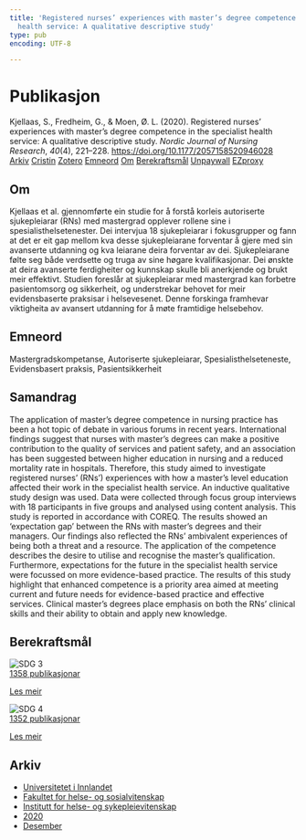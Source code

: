 ```yaml
---
title: 'Registered nurses’ experiences with master’s degree competence in the specialist
  health service: A qualitative descriptive study'
type: pub
encoding: UTF-8

---
```

<h1>Publikasjon</h1>
<article id="csl-bib-container-3QUXLSL3" class="csl-bib-container">
  <div class="csl-bib-body"> <div class="csl-entry">Kjellaas, S., Fredheim, G., &#38; Moen, Ø. L. (2020). Registered nurses’ experiences with master’s degree competence in the specialist health service: A qualitative descriptive study. <i>Nordic Journal of Nursing Research</i>, <i>40</i>(4), 221–228. <a href="https://doi.org/10.1177/2057158520946028">https://doi.org/10.1177/2057158520946028</a></div> </div>
  <div class="csl-bib-buttons">
    <a href="#taxonomy-article-3QUXLSL3" alt="archive" class="csl-bib-button">Arkiv</a>
    <a href="https://app.cristin.no/results/show.jsf?id=1856158" alt="Cristin" class="csl-bib-button">Cristin</a>
    <a href="http://zotero.org/groups/5881554/items/3QUXLSL3" alt="Zotero" class="csl-bib-button">Zotero</a>
    <a href="#keywords-article-3QUXLSL3" alt="keywords" class="csl-bib-button">Emneord</a>
    <a href="#about-article-3QUXLSL3" alt="about_pub" class="csl-bib-button">Om</a>
    <a href="#sdg-article-3QUXLSL3" alt="sdg" class="csl-bib-button">Berekraftsmål</a>
    <a href="https://journals.sagepub.com/doi/pdf/10.1177/2057158520946028" alt="Unpaywall" class="csl-bib-button">Unpaywall</a>
    <a href="https://journals.sagepub.com/doi/pdf/10.1177/2057158520946028" alt="EZproxy" class="csl-bib-button">EZproxy</a>
  </div>
  <div id="csl-bib-meta-container-3QUXLSL3"></div>
</article>
<div id="csl-bib-meta-3QUXLSL3" class="csl-bib-meta">
  <article id="about-article-3QUXLSL3" class="about_pub-article">
    <h1>Om</h1>
    Kjellaas et al. gjennomførte ein studie for å forstå korleis autoriserte sjukepleiarar (RNs) med mastergrad opplever rollene sine i spesialisthelsetenester. Dei intervjua 18 sjukepleiarar i fokusgrupper og fann at det er eit gap mellom kva desse sjukepleiarane forventar å gjere med sin avanserte utdanning og kva leiarane deira forventar av dei. Sjukepleiarane følte seg både verdsette og truga av sine høgare kvalifikasjonar. Dei ønskte at deira avanserte ferdigheiter og kunnskap skulle bli anerkjende og brukt meir effektivt. Studien foreslår at sjukepleiarar med mastergrad kan forbetre pasientomsorg og sikkerheit, og understrekar behovet for meir evidensbaserte praksisar i helsevesenet. Denne forskinga framhevar viktigheita av avansert utdanning for å møte framtidige helsebehov.
  </article>
  <article id="keywords-article-3QUXLSL3" class="keywords-article">
    <h1>Emneord</h1>
    Mastergradskompetanse, Autoriserte sjukepleiarar, Spesialisthelseteneste, Evidensbasert praksis, Pasientsikkerheit
  </article>
  <article id="abstract-article-3QUXLSL3" class="abstract-article">
    <h1>Samandrag</h1>
    The application of master’s degree competence in nursing practice has been a hot topic of debate in various forums in recent years. International findings suggest that nurses with master’s degrees can make a positive contribution to the quality of services and patient safety, and an association has been suggested between higher education in nursing and a reduced mortality rate in hospitals. Therefore, this study aimed to investigate registered nurses’ (RNs’) experiences with how a master’s level education affected their work in the specialist health service. An inductive qualitative study design was used. Data were collected through focus group interviews with 18 participants in five groups and analysed using content analysis. This study is reported in accordance with COREQ. The results showed an ‘expectation gap’ between the RNs with master’s degrees and their managers. Our findings also reflected the RNs’ ambivalent experiences of being both a threat and a resource. The application of the competence describes the desire to utilise and recognise the master’s qualification. Furthermore, expectations for the future in the specialist health service were focussed on more evidence-based practice. The results of this study highlight that enhanced competence is a priority area aimed at meeting current and future needs for evidence-based practice and effective services. Clinical master’s degrees place emphasis on both the RNs’ clinical skills and their ability to obtain and apply new knowledge.
  </article>
  <article id="sdg-article-3QUXLSL3" class="sdg-article">
    <h1>Berekraftsmål</h1>
    <div class="sdg-container"><div id="sdg3" class="sdg">
        <img src="{{< params subfolder >}}images/sdg/sdg03_nn.png" class="image" alt="SDG 3">
        <div class="sdg-overlay">
          <a href="/nn/archive/?key=?sdg=3#archive" class="sdg-publication-count"><span>1358</span> publikasjonar</a>
          <p><a href="https://fn.no/om-fn/fns-baerekraftsmaal/god-helse-og-livskvalitet?lang=nno-NO" class="sdg-read-more">Les meir</a></p>
        </div>
      </div> <div id="sdg4" class="sdg">
        <img src="{{< params subfolder >}}images/sdg/sdg04_nn.png" class="image" alt="SDG 4">
        <div class="sdg-overlay">
          <a href="/nn/archive/?key=?sdg=4#archive" class="sdg-publication-count"><span>1352</span> publikasjonar</a>
          <p><a href="https://fn.no/om-fn/fns-baerekraftsmaal/god-utdanning?lang=nno-NO" class="sdg-read-more">Les meir</a></p>
        </div>
      </div></div>
  </article>
  <article id="taxonomy-article-3QUXLSL3" class="taxonomy-article">
    <h1>Arkiv</h1>
    <ul>
      <li>
        <a href="/nn/archive/?key=3DCRN523">Universitetet i Innlandet</a>
      </li>
      <li>
        <a href="/nn/archive/?key=IDKFS3MX">Fakultet for helse- og sosialvitenskap</a>
      </li>
      <li>
        <a href="/nn/archive/?key=GTV4ECMZ">Institutt for helse- og sykepleievitenskap</a>
      </li>
      <li>
        <a href="/nn/archive/?key=LNJIKLR2">2020</a>
      </li>
      <li>
        <a href="/nn/archive/?key=8WRHW5N7">Desember</a>
      </li>
    </ul>
  </article>
</div>
